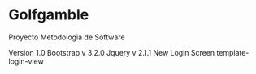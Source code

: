 Golfgamble
==========

Proyecto Metodologia de Software

Version 1.0 
Bootstrap v 3.2.0
Jquery v 2.1.1
New Login Screen template-login-view